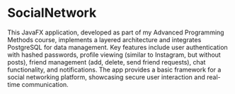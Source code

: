 # SocialNetwork
This JavaFX application, developed as part of my Advanced Programming Methods course, implements a layered architecture and integrates PostgreSQL for data management. Key features include user authentication with hashed passwords, profile viewing (similar to Instagram, but without posts), friend management (add, delete, send friend requests), chat functionality, and notifications. The app provides a basic framework for a social networking platform, showcasing secure user interaction and real-time communication.
